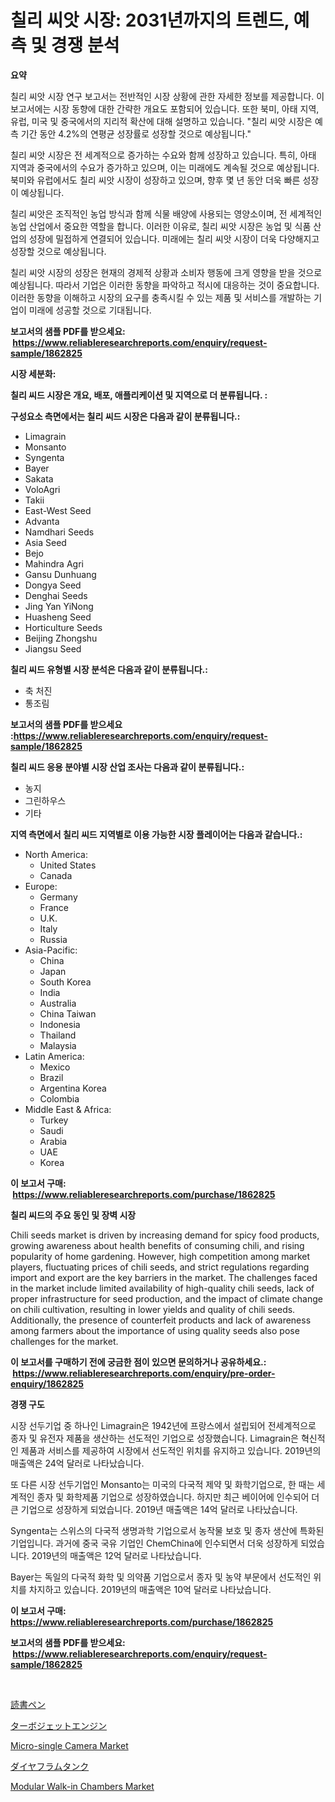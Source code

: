 <p><h1>칠리 씨앗 시장: 2031년까지의 트렌드, 예측 및 경쟁 분석</h1></p><p><strong>요약</strong></p>
<p><p>칠리 씨앗 시장 연구 보고서는 전반적인 시장 상황에 관한 자세한 정보를 제공합니다. 이 보고서에는 시장 동향에 대한 간략한 개요도 포함되어 있습니다. 또한 북미, 아태 지역, 유럽, 미국 및 중국에서의 지리적 확산에 대해 설명하고 있습니다. "칠리 씨앗 시장은 예측 기간 동안 4.2%의 연평균 성장률로 성장할 것으로 예상됩니다." </p><p>칠리 씨앗 시장은 전 세계적으로 증가하는 수요와 함께 성장하고 있습니다. 특히, 아태 지역과 중국에서의 수요가 증가하고 있으며, 이는 미래에도 계속될 것으로 예상됩니다. 북미와 유럽에서도 칠리 씨앗 시장이 성장하고 있으며, 향후 몇 년 동안 더욱 빠른 성장이 예상됩니다.</p><p>칠리 씨앗은 조직적인 농업 방식과 함께 식물 배양에 사용되는 영양소이며, 전 세계적인 농업 산업에서 중요한 역할을 합니다. 이러한 이유로, 칠리 씨앗 시장은 농업 및 식품 산업의 성장에 밀접하게 연결되어 있습니다. 미래에는 칠리 씨앗 시장이 더욱 다양해지고 성장할 것으로 예상됩니다.</p><p>칠리 씨앗 시장의 성장은 현재의 경제적 상황과 소비자 행동에 크게 영향을 받을 것으로 예상됩니다. 따라서 기업은 이러한 동향을 파악하고 적시에 대응하는 것이 중요합니다. 이러한 동향을 이해하고 시장의 요구를 충족시킬 수 있는 제품 및 서비스를 개발하는 기업이 미래에 성공할 것으로 기대됩니다.</p></p>
<p><strong>보고서의 샘플 PDF를 받으세요: &nbsp;<a href="https://www.reliableresearchreports.com/enquiry/request-sample/1862825">https://www.reliableresearchreports.com/enquiry/request-sample/1862825</a></strong></p>
<p><strong>시장 세분화:</strong></p>
<p><strong> 칠리 씨드 시장은 개요, 배포, 애플리케이션 및 지역으로 더 분류됩니다. :</strong></p>
<p><strong>구성요소 측면에서는 칠리 씨드 시장은 다음과 같이 분류됩니다.:</strong></p>
<p><ul><li>Limagrain</li><li>Monsanto</li><li>Syngenta</li><li>Bayer</li><li>Sakata</li><li>VoloAgri</li><li>Takii</li><li>East-West Seed</li><li>Advanta</li><li>Namdhari Seeds</li><li>Asia Seed</li><li>Bejo</li><li>Mahindra Agri</li><li>Gansu Dunhuang</li><li>Dongya Seed</li><li>Denghai Seeds</li><li>Jing Yan YiNong</li><li>Huasheng Seed</li><li>Horticulture Seeds</li><li>Beijing Zhongshu</li><li>Jiangsu Seed</li></ul></p>
<p><strong> 칠리 씨드 유형별 시장 분석은 다음과 같이 분류됩니다.:</strong></p>
<p><ul><li>축 처진</li><li>통조림</li></ul></p>
<p><strong>보고서의 샘플 PDF를 받으세요 :<a href="https://www.reliableresearchreports.com/enquiry/request-sample/1862825">https://www.reliableresearchreports.com/enquiry/request-sample/1862825</a></strong></p>
<p><strong> 칠리 씨드 응용 분야별 시장 산업 조사는 다음과 같이 분류됩니다.:</strong></p>
<p><ul><li>농지</li><li>그린하우스</li><li>기타</li></ul></p>
<p><strong>지역 측면에서 칠리 씨드 지역별로 이용 가능한 시장 플레이어는 다음과 같습니다.:</strong></p>
<p><ul>
    <li>
        North America:
        <ul>
            <li>United States</li>
            <li>Canada</li>
        </ul>
    </li>
    <li>
        Europe:
        <ul>
            <li>Germany</li>
            <li>France</li>
            <li>U.K.</li>
            <li>Italy</li>
            <li>Russia</li>
        </ul>
    </li>
    <li>
        Asia-Pacific:
        <ul>
            <li>China</li>
            <li>Japan</li>
            <li>South Korea</li>
            <li>India</li>
            <li>Australia</li>
            <li>China Taiwan</li>
            <li>Indonesia</li>
            <li>Thailand</li>
            <li>Malaysia</li>
        </ul>
    </li>
    <li>
        Latin America:
        <ul>
            <li>Mexico</li>
            <li>Brazil</li>
            <li>Argentina Korea</li>
            <li>Colombia</li>
        </ul>
    </li>
    <li>
        Middle East & Africa:
        <ul>
            <li>Turkey</li>
            <li>Saudi</li>
            <li>Arabia</li>
            <li>UAE</li>
            <li>Korea</li>
        </ul>
    </li>
    </ul></p>
<p><strong>이 보고서 구매: &nbsp;<a href="https://www.reliableresearchreports.com/purchase/1862825">https://www.reliableresearchreports.com/purchase/1862825</a></strong></p>
<p><strong>칠리 씨드의 주요 동인 및 장벽 시장</strong></p>
<p><p>Chili seeds market is driven by increasing demand for spicy food products, growing awareness about health benefits of consuming chili, and rising popularity of home gardening. However, high competition among market players, fluctuating prices of chili seeds, and strict regulations regarding import and export are the key barriers in the market. The challenges faced in the market include limited availability of high-quality chili seeds, lack of proper infrastructure for seed production, and the impact of climate change on chili cultivation, resulting in lower yields and quality of chili seeds. Additionally, the presence of counterfeit products and lack of awareness among farmers about the importance of using quality seeds also pose challenges for the market.</p></p>
<p><strong>이 보고서를 구매하기 전에 궁금한 점이 있으면 문의하거나 공유하세요.: &nbsp;<a href="https://www.reliableresearchreports.com/enquiry/pre-order-enquiry/1862825">https://www.reliableresearchreports.com/enquiry/pre-order-enquiry/1862825</a></strong></p>
<p><strong>경쟁 구도</strong></p>
<p><p>시장 선두기업 중 하나인 Limagrain은 1942년에 프랑스에서 설립되어 전세계적으로 종자 및 유전자 제품을 생산하는 선도적인 기업으로 성장했습니다. Limagrain은 혁신적인 제품과 서비스를 제공하여 시장에서 선도적인 위치를 유지하고 있습니다. 2019년의 매출액은 24억 달러로 나타났습니다.</p><p>또 다른 시장 선두기업인 Monsanto는 미국의 다국적 제약 및 화학기업으로, 한 때는 세계적인 종자 및 화학제품 기업으로 성장하였습니다. 하지만 최근 베이어에 인수되어 더 큰 기업으로 성장하게 되었습니다. 2019년 매출액은 14억 달러로 나타났습니다.</p><p>Syngenta는 스위스의 다국적 생명과학 기업으로서 농작물 보호 및 종자 생산에 특화된 기업입니다. 과거에 중국 국유 기업인 ChemChina에 인수되면서 더욱 성장하게 되었습니다. 2019년의 매출액은 12억 달러로 나타났습니다.</p><p>Bayer는 독일의 다국적 화학 및 의약품 기업으로서 종자 및 농약 부문에서 선도적인 위치를 차지하고 있습니다. 2019년의 매출액은 10억 달러로 나타났습니다.</p></p>
<p><strong>이 보고서 구매: &nbsp; <a href="https://www.reliableresearchreports.com/purchase/1862825">https://www.reliableresearchreports.com/purchase/1862825</a></strong></p>
<p><strong>보고서의 샘플 PDF를 받으세요: &nbsp;<a href="https://www.reliableresearchreports.com/enquiry/request-sample/1862825">https://www.reliableresearchreports.com/enquiry/request-sample/1862825</a></strong><strong></strong></p>
<p>&nbsp;</p>
<p><p><a href="https://github.com/xnljig2898992/Market-Research-Report-List-1/blob/main/9076160192277.md">読書ペン</a></p><p><a href="https://github.com/adcxff01450218/Market-Research-Report-List-1/blob/main/4225852192278.md">ターボジェットエンジン</a></p><p><a href="https://florentine-yuzu-f42.notion.site/Micro-single-Camera-Market-Size-Market-Trends-and-Growth-Outlook-forecasted-for-period-from-2024-t-1f618a38ba3c48c19412a7b2214f9d08">Micro-single Camera Market</a></p><p><a href="https://medium.com/@edmondg3yrtreenfelder8956/%E3%83%80%E3%82%A4%E3%82%A2%E3%83%95%E3%83%A9%E3%83%A0%E3%82%BF%E3%83%B3%E3%82%AF%E5%B8%82%E5%A0%B4%E3%83%AC%E3%83%9D%E3%83%BC%E3%83%88%E3%81%AF-%E3%81%93%E3%81%AE%E5%B8%82%E5%A0%B4%E3%81%AE%E6%9C%80%E6%96%B0%E3%83%88%E3%83%AC%E3%83%B3%E3%83%89%E3%81%A8%E6%88%90%E9%95%B7%E6%A9%9F%E4%BC%9A%E3%82%92%E6%98%8E%E3%82%89%E3%81%8B%E3%81%AB%E3%81%97%E3%81%A6%E3%81%84%E3%81%BE%E3%81%99-495434a5e1b5">ダイヤフラムタンク</a></p><p><a href="https://issuu.com/reportprime-2/docs/modular-walk-in-chambers-market-size-2030.pptx">Modular Walk-in Chambers Market</a></p></p>